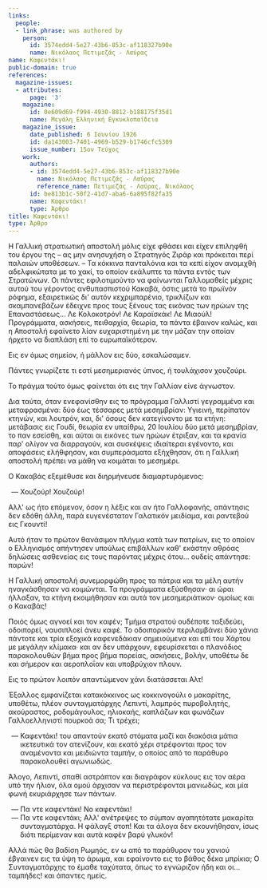 ```yaml
---
links:
  people:
  - link_phrase: was authored by
    person:
      id: 3574edd4-5e27-43b6-853c-af118327b90e
      name: Νικόλαος Πετιμεζάς - Λαύρας
name: Καφεντάκι!
public-domain: true
references:
  magazine-issues:
  - attributes:
      page: '3'
    magazine:
      id: 0e609d69-f994-4930-8812-b188175f35d1
      name: Μεγάλη Ελληνική Εγκυκλοπαίδεια
    magazine_issue:
      date_published: 6 Ιουνίου 1926
      id: da143003-7401-4969-b529-b1746cfc5309
      issue_number: 15ον Τεύχος
    work:
      authors:
      - id: 3574edd4-5e27-43b6-853c-af118327b90e
        name: Νικόλαος Πετιμεζάς - Λαύρας
        reference_name: Πετιμεζάς - Λαύρας, Νικόλαος
      id: be813b1c-50f2-41d7-aba6-6a895f82fa35
      name: Καφεντάκι!
      type: Άρθρο
title: Καφεντάκι!
type: Άρθρο
---
```


<main class="content" itemprop="text">
<p>Η Γαλλική στρατιωτική αποστολή μόλις είχε φθάσει και είχεν επιληφθή του έργου της &ndash; ας μην ανησυχήση ο Στρατηγός
Ζιράρ και πρόκειται περί παλαιών υποθέσεων. &ndash; Τα κόκκινα πανταλόνια και τα κεπί είχον αναμιχθή αδελφικώτατα με το
χακί, το οποίον εκάλυπτε τα πάντα εντός των Στρατώνων. Οι πάντες εφιλοτιμούντο να φαίνωνται Γαλλομαθείς μέχρις αυτού του
γέροντος ανθυπασπιστού Κακαβά, όστις μετά το πρωϊνόν ρόφημα, εξαιρετικώς δι' αυτόν κεχριμπαρένιο, τρικλίζων και
σκαμπανεβάζων έδειχνε προς τους ξένους τας εικόνας των ηρώων της Επαναστάσεως... Λε Κολοκοτρόν! Λε Καραϊσκάκ! Λε Μιαούλ!
Προγράμματα, ασκήσεις, πειθαρχία, θεωρία, τα πάντα έβαινον καλώς, και η Αποστολή εφαίνετο λίαν ευχαριστημένη με την
μάζαν την οποίαν ήρχετο να διαπλάση επί το ευρωπαϊκότερον.</p>

<p>Εις εν όμως σημείον, ή μάλλον εις δύο, εσκαλώσαμεν.</p>

<p>Πάντες γνωρίζετε τι εστί μεσημεριανός ύπνος, ή τουλάχισον χουζούρι.</p>

<p>Το πράγμα τούτο όμως φαίνεται ότι εις την Γαλλίαν είνε άγνωστον.</p>

<p>Δια ταύτα, όταν ενεφανίσθην εις το πρόγραμμα Γαλλιστί γεγραμμένα και μεταφρασμένα: δύο έως τέσσαρες μετά μεσημβρίαν:
Υγιεινή, περίπατον κτηνών, και λουτρόν, και, δι' όσους δεν κατεγίνοντο με τα κτήνη: μετάβασις εις Γουδί, θεωρία εν
υπαίθρω, 20 Ιουλίου δύο μετά μεσημβρίαν, το παν εσείσθη, και αύται αι εικόνες των ηρώων έτριξαν, και τα κρανία παρ'
ολίγον να διαρραγούν, και συσκέψεις ιδιαίτεραι εγένοντο, και αποφάσεις ελήθφησαν, και συμπεράσματα εξήχθησαν, ότι η
Γαλλική αποστολή πρέπει να μάθη να κοιμάται το μεσημέρι.</p>

<p>Ο Κακαβάς εξεμέθυσε και διηρμήνευσε διαμαρτυρόμενος:</p>

<ol style="list-style-type: '&mdash; '">
  <li>Χουζούρ! Χουζούρ!</li>
</ol>

<p>Αλλ' ως ήτο επόμενον, όσον η λέξις και αν ήτο Γαλλοφανής, απάντησις δεν εδόθη άλλη, παρά ευγενέστατον Γαλατικόν
μειδίαμα, και ραντεβού εις Γκουντί!</p>

<p>Αυτό ήταν το πρώτον θανάσιμον πλήγμα κατά των πατρίων, εις το οποίον ο Ελληνισμός απήντησεν υπούλως επιβάλλων καθ'
εκάστην αθρόας δηλώσεις ασθενείας εις τους παρόντας μέχρις ότου... ουδείς απάντησε: παρών!</p>

<p>Η Γαλλική αποστολή συνεμορφώθη προς τα πάτρια και τα μέλη αυτήν ηναγκάσθησαν να κοιμώνται. Τα προγράμματα εξύσθησαν· αι
ώραι ήλλαξαν, τα κτήνη εκοιμήθησαν και αυτά τον μεσημεριάτικον· ομοίως και ο Κακαβάς!</p>

<p>Ποιός όμως αγνοεί και τον καφέν; Τμήμα στρατού ουδέποτε ταξιδεύει, οδοιπορεί, ναυσιπλοεί άνευ καφέ. Το οδοιπορικόν
περιλαμβάνει δύο χάνια πάντοτε και τρία εξοχικά καφενεδάκιαν σημειούμενα και επί του Χάρτου με μεγάλην κλίμακα· και αν
δεν υπάρχουν, εφευρίσκεται ο πλανόδιος παρακολουθών βήμα προς βήμα πορείας, ασκήσεις, βολήν, υποθέτω δε και σήμερον και
αεροπλοΐαν και υποβρύχιον πλουν.</p>

<p>Εις το πρώτον λοιπόν απαντώμενον χάνι διατάσσεται Αλτ!</p>

<p>Έξαλλος εμφανίζεται κατακόκκινος ως κοκκινογούλι ο μακαρίτης, υποθέτω, πλέον συνταγματάρχης Λεπιντί, λαμπρός
πυροβολητής, ακούραστος, ροδομάγουλος, ηλιοκαής, καπλάζων και φωνάζων Γαλλοελληνιστί πουρκοά σα; Τι τρέχει;</p>

<ol style="list-style-type: '&mdash; '">
  <li>
    Καφεντάκι! του απαντούν εκατό στόματα μαζί και διακόσια μάτια ικετευτικά τον ατενίζουν, και εκατό χέρι στρέφονται
    προς τον αναμένοντα και μειδιώντα ταμπήν, ο οποίος από το παράθυρο παρακολουθεί αγωνιωδώς.
  </li>
</ol>

<p>Άλογο, Λεπιντί, σπαθί αστράπτον και διαγράφον κύκλους εις τον αέρα υπό την ήλιον, όλα ομού άρχισαν να περιστρέφονται
μανιωδώς, και μία φωνή εκυριάρχησε των πάντων.</p>

<ol style="list-style-type: '&mdash; '">
  <li>Πα ντε καφεντάκι! Νο καφεντάκι!</li>
  <li>
    Πα ντε καφεντάκι; Αλλ' ανέτρεψες το σύμπαν αγαπητότατε μακαρίτα συνταγματάρχα. Η φάλαγξ στοπ! Και τα άλογα δεν
    εκουνήθησαν, ίσως διότι περίμεναν και αυτά καφέν βαρύ γλυκόν!
  </li>
</ol>

<p>Αλλά πώς θα βαδίση Ρωμηός, εν ω από το παράθυρον του χανιού έβγαινεν εις τα ύψη το άρωμα, και εφαίνοντο εις το βάθος
δέκα μπρίκια; Ο Συνταγματάρχης το έμαθε ταχύτατα, όπως το εγνώριζον ήδη και οι... ταμπήδες! και άπαντες ημείς.</p>
</main>
